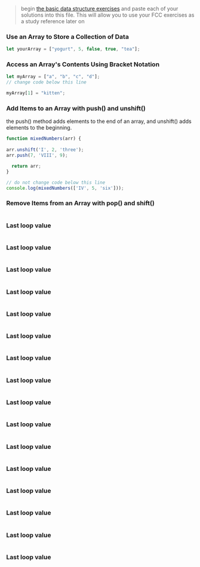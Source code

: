> begin [the basic data structure exercises](https://learn.freecodecamp.org/javascript-algorithms-and-data-structures/basic-data-structures) and paste each of your solutions into this file.  This will allow you to use your FCC exercises as a study reference later on  

### Use an Array to Store a Collection of Data
```js
let yourArray = ["yogurt", 5, false, true, "tea"]; 
```
### Access an Array's Contents Using Bracket Notation
```js
let myArray = ["a", "b", "c", "d"];
// change code below this line

myArray[1] = "kitten";
```
### Add Items to an Array with push() and unshift()
the push() method adds elements to the end of an array, and unshift() adds elements to the beginning. 
```js
function mixedNumbers(arr) {
 
arr.unshift('I', 2, 'three');
arr.push(7, 'VIII', 9);

  return arr;
}

// do not change code below this line
console.log(mixedNumbers(['IV', 5, 'six']));

```
### Remove Items from an Array with pop() and shift()
```js

```
### Last loop value
```js

```
### Last loop value
```js

```
### Last loop value
```js

```
### Last loop value
```js

```
### Last loop value
```js

```
### Last loop value
```js

```
### Last loop value
```js

```
### Last loop value
```js

```
### Last loop value
```js

```
### Last loop value
```js

```
### Last loop value
```js

```
### Last loop value
```js

```
### Last loop value
```js

```
### Last loop value
```js

```
### Last loop value
```js

```
### Last loop value
```js

```
